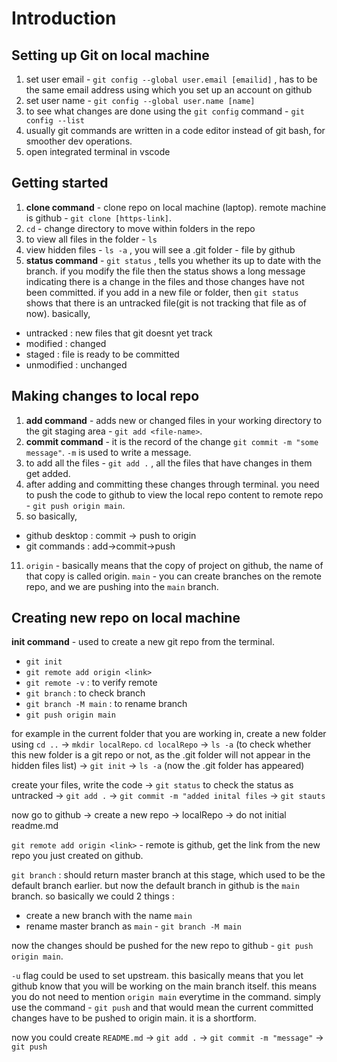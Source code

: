 # Introduction
## Setting up Git on local machine
1. set user email - `git config --global user.email [emailid]` , has to be the same email address using which you set up an account on github
2. set user name - `git config --global user.name [name]`
3. to see what changes are done using the `git config` command - `git config --list`
4. usually git commands are written in a code editor instead of git bash, for smoother dev operations.
5. open integrated terminal in vscode

## Getting started
1. **clone command** - clone repo on local machine (laptop). remote machine is github - `git clone [https-link]`.
2. `cd` - change directory to move within folders in the repo
3. to view all files in the folder - `ls`
4. view hidden files - `ls -a` , you will see a .git folder - file by github
5. **status command** - `git status` , tells you whether its up to date with the branch. if you modify the file then the status shows a long message indicating there is a change in the files and those changes have not been committed. if you add in a new file or folder, then `git status` shows that there is an untracked file(git is not tracking that file as of now). basically, 
- untracked : new files that git doesnt yet track
- modified : changed
- staged : file is ready to be committed
- unmodified : unchanged
## Making changes to local repo
1. **add command** - adds new or changed files in your working directory to the git staging area - `git add <file-name>`.
2. **commit command** - it is the record of the change `git commit -m "some message"`. `-m` is used to write a message.
3. to add all the files - `git add .` , all the files that have changes in them get added.
4. after adding and committing these changes through terminal. you need to push the code to github to view the local repo content to remote repo - `git push origin main`. 
5. so basically, 
- github desktop : commit -> push to origin
- git commands : add->commit->push
11. `origin` - basically means that the copy of project on github, the name of that copy is called origin. `main` - you can create branches on the remote repo, and we are pushing into the `main` branch.

## Creating new repo on local machine

**init command** - used to create a new git repo from the terminal.
- `git init`
- `git remote add origin <link>`
- `git remote -v` : to verify remote
- `git branch` : to check branch
- `git branch -M main` : to rename branch
- `git push origin main`

for example in the current folder that you are working in, create a new folder using `cd ..` -> `mkdir localRepo`.
`cd localRepo` -> `ls -a` (to check whether this new folder is a git repo or not, as the .git folder will not appear in the hidden files list) -> `git init` -> `ls -a` (now the .git folder has appeared)

create your files, write the code -> `git status` to check the status as untracked -> `git add .` -> `git commit -m "added inital files` -> `git stauts`

now go to github -> create a new repo -> localRepo -> do not initial readme.md

`git remote add origin <link>` - remote is github, get the link from the new repo you just created on github. 

`git branch` : should return master branch at this stage, which used to be the default branch earlier. but now the default branch in github is the `main` branch. so basically we could 2 things : 
- create a new branch with the name `main`
- rename master branch as `main` - `git branch -M main`

now the changes should be pushed for the new repo to github - `git push origin main`. 

`-u` flag could be used to set upstream. this basically means that you let github know that you will be working on the main branch itself. this means you do not need to mention `origin main` everytime in the command. simply use the command - `git push` and that would mean the current committed changes have to be pushed to origin main.
it is a shortform.

now you could create `README.md` -> `git add .` -> `git commit -m "message"` -> `git push`










